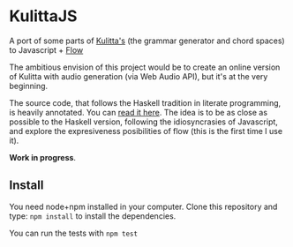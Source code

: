 # KulittaJS

A port of some parts of [Kulitta's](https://github.com/donya/Kulitta) (the grammar generator and chord spaces) to Javascript + [Flow](https://flowtype.org)

The ambitious envision of this project would be to create an online version of
Kulitta with audio generation (via Web Audio API), but it's at the very beginning.

The source code, that follows the Haskell tradition in literate programming, is
heavily annotated. You can [read it here](https://danigb.github.io/KulittaJS/).
The idea is to be as close as possible to the Haskell version, following the
idiosyncrasies of Javascript, and explore the expresiveness posibilities of flow
(this is the first time I use it).

**Work in progress**.

## Install

You need node+npm installed in your computer. Clone this repository and type:
`npm install` to install the dependencies.

You can run the tests with `npm test`
